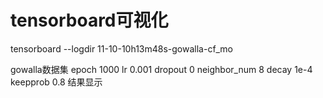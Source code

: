 # tensorboard可视化


tensorboard --logdir 11-10-10h13m48s-gowalla-cf_mo 


gowalla数据集 epoch 1000 lr 0.001 dropout 0  neighbor_num 8  decay 1e-4 keepprob 0.8 结果显示

